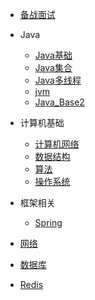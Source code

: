 
* [备战面试](./docs/a-1备战面试.md)
* Java

  * [Java基础](./docs/b-1面试题总结-Java基础.md)
  * [Java集合](./docs/b-2Java集合.md)
  * [Java多线程](./docs/b-3Java多线程.md)
  * [jvm](./docs/b-4jvm.md)
  * [Java_Base2](./docs/b-5Java_BaseKnowledges.md)
* 计算机基础

  * [计算机网络](./docs/c-1计算机网络.md)
  * [数据结构](./docs/c-2数据结构.md)
  * [算法](./docs/c-3算法.md)
  * [操作系统](./docs/c-4操作系统.md)
* 框架相关

  * [Spring](./docs/d-1Spring.md)
* [网络](./docs/e-1网络协议.md)
* [数据库](./docs/f-1数据库.md)
* [Redis](./docs/g-1Redis.md)

